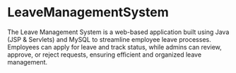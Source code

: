 # LeaveManagementSystem
The Leave Management System is a web-based application built using Java (JSP &amp; Servlets) and MySQL to streamline employee leave processes. Employees can apply for leave and track status, while admins can review, approve, or reject requests, ensuring efficient and organized leave management.
